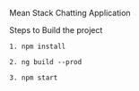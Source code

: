 Mean Stack Chatting Application

  Steps to Build the project
  
    1. npm install
    
    2. ng build --prod
    
    3. npm start
